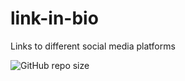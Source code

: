 # link-in-bio
Links to different social media platforms

![GitHub repo size](https://img.shields.io/github/repo-size/Forward-Lang/link-in-bio)
